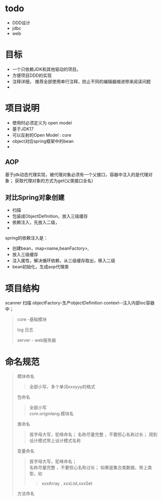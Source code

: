 # todo
- DDD设计
- jdbc
- web

# 目标
- 一个只依赖JDK和其他驱动的项目。
- 方便项目DDD的实现
- 注释详细， 推荐全部使用单行注释，防止不同的编辑器缩进带来阅读问题
- 
# 项目说明
- 使用时必须定义为 open model
- 基于JDK17 
- 可以反射的Open Model : core
- object对应spring框架中的bean
- 
## AOP
基于jdk动态代理实现，被代理对象必须有一个父接口，容器中注入的是代理对象；
获取代理对象的方式为get(父类接口全名)

## 对比Spring对象创建
- 扫描
- 包装成ObjectDefinition，放入三级缓存
- 依赖注入，先放入二级，
- 
spring的依赖注入是：
- 创建bean，map<name,beanFactory>,
- 放入三级缓存
- 注入属性，解决循环依赖，从三级缓存取出，移入二级
- bean初始化，生成aop代理类


# 项目结构
scanner 扫描
objectFactory-生产objectDefinition
context--注入内部ioc容器中；

> core  -基础模块  
>  
> log 日志
> 
> server - web服务器

# 命名规范
> 模块命名
> > 全部小写，多个单词xxxyyy的格式    
> > 
> 
> 包命名
> > 全部小写  
> > com.originlang.模块名    
> 
> 类命名 
> > 首字母大写，驼峰命名；
> > 名称尽量完整 ，不要担心名称过长；
> > 用到设计模式带上设计模式名称
> 
> 变量命名
> >首字母大写，驼峰命名；     
> > 名称尽量完整 ，不要担心名称过长；
> > 如果是集合类数据，带上类型，如
> >> xxxArray , xxxList,xxxSet
> 
> 方法命名
> > 